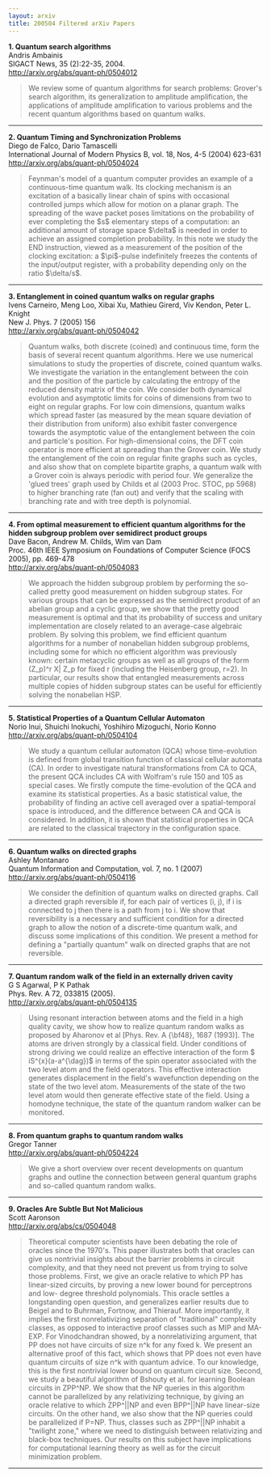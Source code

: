 ```yaml
---
layout: arxiv
title: 200504 Filtered arXiv Papers
---
```


**1.    Quantum search algorithms**  
Andris Ambainis  
SIGACT News, 35 (2):22-35, 2004.  
http://arxiv.org/abs/quant-ph/0504012  
<blockquote>
<p>
We review some of quantum algorithms for search problems: Grover's search algorithm, its generalization to amplitude amplification, the applications of amplitude amplification to various problems and the recent quantum algorithms based on quantum walks.
</p>
</blockquote>

------

**2.    Quantum Timing and Synchronization Problems**  
Diego de Falco, Dario Tamascelli  
International Journal of Modern Physics B, vol. 18, Nos, 4-5 (2004) 623-631  
http://arxiv.org/abs/quant-ph/0504024  
<blockquote>
<p>
Feynman's model of a quantum computer provides an example of a continuous-time quantum walk. Its clocking mechanism is an excitation of a basically linear chain of spins with occasional controlled jumps which allow for motion on a planar graph. The spreading of the wave packet poses limitations on the probability of ever completing the $s$ elementary steps of a computation: an additional amount of storage space $\delta$ is needed in order to achieve an assigned completion probability. In this note we study the END instruction, viewed as a measurement of the position of the clocking excitation: a $\pi$-pulse indefinitely freezes the contents of the input/output register, with a probability depending only on the ratio $\delta/s$.
</p>
</blockquote>

------

**3.    Entanglement in coined quantum walks on regular graphs**  
Ivens Carneiro, Meng Loo, Xibai Xu, Mathieu Girerd, Viv Kendon, Peter L. Knight  
New J. Phys. 7 (2005) 156  
http://arxiv.org/abs/quant-ph/0504042  
<blockquote>
<p>
Quantum walks, both discrete (coined) and continuous time, form the basis of several recent quantum algorithms. Here we use numerical simulations to study the properties of discrete, coined quantum walks. We investigate the variation in the entanglement between the coin and the position of the particle by calculating the entropy of the reduced density matrix of the coin. We consider both dynamical evolution and asymptotic limits for coins of dimensions from two to eight on regular graphs. For low coin dimensions, quantum walks which spread faster (as measured by the mean square deviation of their distribution from uniform) also exhibit faster convergence towards the asymptotic value of the entanglement between the coin and particle's position. For high-dimensional coins, the DFT coin operator is more efficient at spreading than the Grover coin. We study the entanglement of the coin on regular finite graphs such as cycles, and also show that on complete bipartite graphs, a quantum walk with a Grover coin is always periodic with period four. We generalize the 'glued trees' graph used by Childs et al (2003 Proc. STOC, pp 5968) to higher branching rate (fan out) and verify that the scaling with branching rate and with tree depth is polynomial.
</p>
</blockquote>

------

**4.    From optimal measurement to efficient quantum algorithms for the hidden subgroup problem over semidirect product groups**  
Dave Bacon, Andrew M. Childs, Wim van Dam  
Proc. 46th IEEE Symposium on Foundations of Computer Science (FOCS 2005), pp. 469-478  
http://arxiv.org/abs/quant-ph/0504083  
<blockquote>
<p>
We approach the hidden subgroup problem by performing the so-called pretty good measurement on hidden subgroup states. For various groups that can be expressed as the semidirect product of an abelian group and a cyclic group, we show that the pretty good measurement is optimal and that its probability of success and unitary implementation are closely related to an average-case algebraic problem. By solving this problem, we find efficient quantum algorithms for a number of nonabelian hidden subgroup problems, including some for which no efficient algorithm was previously known: certain metacyclic groups as well as all groups of the form (Z_p)^r X| Z_p for fixed r (including the Heisenberg group, r=2). In particular, our results show that entangled measurements across multiple copies of hidden subgroup states can be useful for efficiently solving the nonabelian HSP.
</p>
</blockquote>

------

**5.    Statistical Properties of a Quantum Cellular Automaton**  
Norio Inui, Shuichi Inokuchi, Yoshihiro Mizoguchi, Norio Konno  
http://arxiv.org/abs/quant-ph/0504104  
<blockquote>
<p>
We study a quantum cellular automaton (QCA) whose time-evolution is defined from global transition function of classical cellular automata (CA). In order to investigate natural transformations from CA to QCA, the present QCA includes CA with Wolfram's rule 150 and 105 as special cases. We firstly compute the time-evolution of the QCA and examine its statistical properties. As a basic statistical value, the probability of finding an active cell averaged over a spatial-temporal space is introduced, and the difference between CA and QCA is considered. In addition, it is shown that statistical properties in QCA are related to the classical trajectory in the configuration space.
</p>
</blockquote>

------

**6.    Quantum walks on directed graphs**  
Ashley Montanaro  
Quantum Information and Computation, vol. 7, no. 1 (2007)  
http://arxiv.org/abs/quant-ph/0504116  
<blockquote>
<p>
We consider the definition of quantum walks on directed graphs. Call a directed graph reversible if, for each pair of vertices (i, j), if i is connected to j then there is a path from j to i. We show that reversibility is a necessary and sufficient condition for a directed graph to allow the notion of a discrete-time quantum walk, and discuss some implications of this condition. We present a method for defining a "partially quantum" walk on directed graphs that are not reversible.
</p>
</blockquote>

------

**7.    Quantum random walk of the field in an externally driven cavity**  
G S Agarwal, P K Pathak  
Phys. Rev. A 72, 033815 (2005).  
http://arxiv.org/abs/quant-ph/0504135  
<blockquote>
<p>
Using resonant interaction between atoms and the field in a high quality cavity, we show how to realize quantum random walks as proposed by Aharonov et al [Phys. Rev. A {\bf48}, 1687 (1993)]. The atoms are driven strongly by a classical field. Under conditions of strong driving we could realize an effective interaction of the form $ iS^{x}(a-a^{\dag})$ in terms of the spin operator associated with the two level atom and the field operators. This effective interaction generates displacement in the field's wavefunction depending on the state of the two level atom. Measurements of the state of the two level atom would then generate effective state of the field. Using a homodyne technique, the state of the quantum random walker can be monitored.
</p>
</blockquote>

------

**8.    From quantum graphs to quantum random walks**  
Gregor Tanner  
http://arxiv.org/abs/quant-ph/0504224  
<blockquote>
<p>
We give a short overview over recent developments on quantum graphs and outline the connection between general quantum graphs and so-called quantum random walks.
</p>
</blockquote>

------

**9.    Oracles Are Subtle But Not Malicious**  
Scott Aaronson  
http://arxiv.org/abs/cs/0504048  
<blockquote>
<p>
Theoretical computer scientists have been debating the role of oracles since the 1970's. This paper illustrates both that oracles can give us nontrivial insights about the barrier problems in circuit complexity, and that they need not prevent us from trying to solve those problems. First, we give an oracle relative to which PP has linear-sized circuits, by proving a new lower bound for perceptrons and low- degree threshold polynomials. This oracle settles a longstanding open question, and generalizes earlier results due to Beigel and to Buhrman, Fortnow, and Thierauf. More importantly, it implies the first nonrelativizing separation of "traditional" complexity classes, as opposed to interactive proof classes such as MIP and MA-EXP. For Vinodchandran showed, by a nonrelativizing argument, that PP does not have circuits of size n^k for any fixed k. We present an alternative proof of this fact, which shows that PP does not even have quantum circuits of size n^k with quantum advice. To our knowledge, this is the first nontrivial lower bound on quantum circuit size. Second, we study a beautiful algorithm of Bshouty et al. for learning Boolean circuits in ZPP^NP. We show that the NP queries in this algorithm cannot be parallelized by any relativizing technique, by giving an oracle relative to which ZPP^||NP and even BPP^||NP have linear-size circuits. On the other hand, we also show that the NP queries could be parallelized if P=NP. Thus, classes such as ZPP^||NP inhabit a "twilight zone," where we need to distinguish between relativizing and black-box techniques. Our results on this subject have implications for computational learning theory as well as for the circuit minimization problem.
</p>
</blockquote>

------

